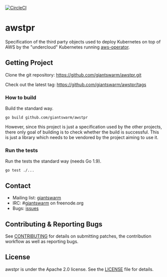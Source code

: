 [![CircleCI](https://circleci.com/gh/giantswarm/awstpr.svg?&style=shield&circle-token=752d6ec42799fb9fd56dcf13c142d2f675b0b91f)](https://circleci.com/gh/giantswarm/awstpr)

# awstpr

Specification of the third party objects used to deploy Kubernetes on top of AWS by the "undercloud" Kubernetes running
[aws-operator](https://github.com/giantswarm/aws-operator).

## Getting Project

Clone the git repository: https://github.com/giantswarm/awstpr.git

Check out the latest tag: https://github.com/giantswarm/awstpr/tags

### How to build

Build the standard way.

```
go build github.com/giantswarm/awstpr
```

However, since this project is just a specification used by the other projects, there only goal of building is to check
whether the build is successful. This is just a library which needs to be vendored by the project aiming to use it.

### Run the tests

Run the tests the standard way (needs Go 1.9).

```
go test ./...
```

## Contact

- Mailing list: [giantswarm](https://groups.google.com/forum/!forum/giantswarm)
- IRC: #[giantswarm](irc://irc.freenode.org:6667/#giantswarm) on freenode.org
- Bugs: [issues](https://github.com/giantswarm/awstpr/issues)

## Contributing & Reporting Bugs

See [CONTRIBUTING](CONTRIBUTING.md) for details on submitting patches, the contribution workflow as well as reporting bugs.

## License

awstpr is under the Apache 2.0 license. See the [LICENSE](LICENSE) file for details.
